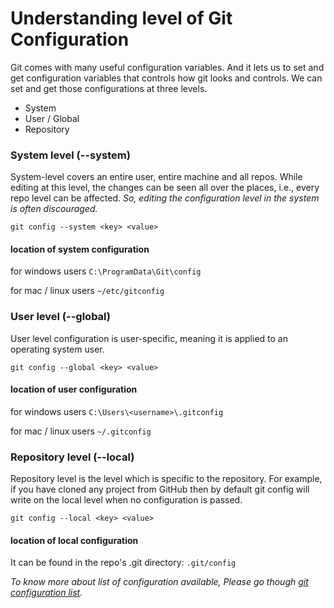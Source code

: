 # Understanding level of Git Configuration

Git comes with many useful configuration variables. And it lets us to set and get configuration variables that controls how git looks and controls. We can set and get those configurations at three levels.

* System
* User / Global
* Repository

### System level \(--system\)

System-level covers an entire user, entire machine and all repos. While editing at this level, the changes can be seen all over the places, i.e., every repo level can be affected. _So, editing the configuration level in the system is often discouraged._

```text
git config --system <key> <value>
```

#### location of system configuration

for windows users `C:\ProgramData\Git\config` 

for mac / linux users `~/etc/gitconfig`

### User level \(--global\)

User level configuration is user-specific, meaning it is applied to an operating system user.

```text
git config --global <key> <value>
```

#### location of user configuration

for windows users  `C:\Users\<username>\.gitconfig` 

for mac / linux users `~/.gitconfig`

### Repository level \(--local\)

Repository level is the level which is specific to the repository. For example, if you have cloned any project from GitHub then by default git config will write on the local level when no configuration is passed.

```text
git config --local <key> <value>
```

#### location of local configuration

 It can be found in the repo's .git directory: `.git/config` 

_To know more about list of configuration available, Please go though_ [_git configuration list_](git-set-config.md)_._

